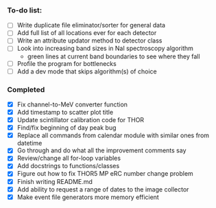 ### To-do list:
- [ ] Write duplicate file eliminator/sorter for general data
- [ ] Add full list of all locations ever for each detector
- [ ] Write an attribute updator method to detector class
- [ ] Look into increasing band sizes in NaI spectroscopy algorithm
  - green lines at current band boundaries to see where they fall
- [ ] Profile the program for bottlenecks
- [ ] Add a dev mode that skips algorithm(s) of choice

### Completed
- [x] Fix channel-to-MeV converter function
- [x] Add timestamp to scatter plot title
- [x] Update scintillator calibration code for THOR
- [x] Find/fix beginning of day peak bug 
- [x] Replace all commands from calendar module with similar ones from datetime
- [x] Go through and do what all the improvement comments say
- [x] Review/change all for-loop variables 
- [x] Add docstrings to functions/classes
- [x] Figure out how to fix THOR5 MP eRC number change problem
- [x] Finish writing README.md
- [x] Add ability to request a range of dates to the image collector
- [x] Make event file generators more memory efficient